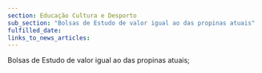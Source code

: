 ```yaml
---
section: Educação Cultura e Desporto
sub_section: "Bolsas de Estudo de valor igual ao das propinas atuais"
fulfilled_date:
links_to_news_articles:
---
```


Bolsas de Estudo de valor igual ao das propinas atuais;